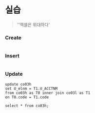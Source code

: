 # 실습

> ''엑셀은 위대하다'



### Create

```

```

### Insert

```

```

### Update

```mssql
update co03h
set U_elnm = T1.U_ACCTNM
from co03h as T0 inner join co03l as T1
on T0.code = T1.code

select * from co03h;
```

